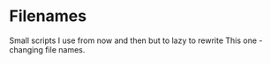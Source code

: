 # Filenames
Small scripts I use from now and then but to lazy to rewrite
This one - changing file names.
